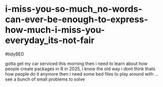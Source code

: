 # i-miss-you-so-much_no-words-can-ever-be-enough-to-express-how-much-i-miss-you-everyday_its-not-fair

#tidyBED

gotta get my car serviced this morning then i need to learn about how people create packages in R in 2025, i know the old way i dont think thats how people do it anymore then i need some bed files to play around with ... see a bunch of small problems to solve
